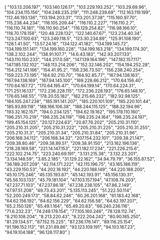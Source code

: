 [
  "103.13.206.197",
  "103.140.126.17",
  "103.229.193.252",
  "103.29.69.96",
  "104.234.115.156",
  "104.248.235.219",
  "111.248.239.69",
  "112.163.119.199",
  "112.46.193.136",
  "113.194.203.31",
  "113.201.37.38",
  "115.160.97.70",
  "115.238.44.234",
  "116.105.209.44",
  "116.110.2.227",
  "116.110.2.7",
  "116.110.74.181",
  "116.110.90.254",
  "116.129.254.82",
  "116.98.166.10",
  "118.70.178.158",
  "120.48.228.132",
  "122.140.67.67",
  "123.234.40.34",
  "123.247.100.63",
  "123.249.118.5",
  "123.30.234.89",
  "125.91.108.190",
  "128.1.41.50",
  "13.57.24.16",
  "134.122.41.182",
  "134.199.145.72",
  "134.199.151.141",
  "134.199.160.228",
  "134.199.163.218",
  "134.199.174.30",
  "138.2.102.244",
  "138.91.107.7",
  "14.6.43.183",
  "142.93.207.133",
  "143.110.150.233",
  "144.217.0.58",
  "147.139.164.196",
  "147.182.157.117",
  "147.185.132.102",
  "148.113.214.206",
  "152.32.146.202",
  "154.194.252.28",
  "154.212.141.166",
  "154.41.95.2",
  "156.236.73.50",
  "156.238.240.254",
  "159.223.73.195",
  "164.92.210.70",
  "164.92.85.77",
  "167.94.138.163",
  "167.94.138.169",
  "167.94.145.100",
  "169.228.66.212",
  "170.64.156.40",
  "170.64.167.72",
  "170.64.195.47",
  "170.64.199.14",
  "170.64.224.31",
  "171.251.16.137",
  "172.236.228.115",
  "172.236.228.193",
  "176.65.148.10",
  "176.65.148.55",
  "178.20.55.182",
  "182.215.66.232",
  "182.92.98.125",
  "184.105.247.238",
  "185.191.141.207",
  "185.220.101.109",
  "185.220.101.44",
  "185.93.89.118",
  "188.166.106.38",
  "188.244.115.125",
  "188.32.194.96",
  "193.32.162.157",
  "194.0.234.125",
  "194.62.19.162",
  "195.178.110.160",
  "196.251.70.219",
  "198.235.24.118",
  "198.235.24.164",
  "198.235.24.197",
  "199.45.154.125",
  "20.127.224.63",
  "20.87.76.202",
  "205.210.31.110",
  "205.210.31.205",
  "205.210.31.222",
  "205.210.31.225",
  "205.210.31.255",
  "205.210.31.3",
  "205.210.31.34",
  "205.210.31.84",
  "205.210.31.96",
  "206.168.34.112",
  "206.168.34.32",
  "207.154.232.101",
  "209.38.21.147",
  "209.38.80.46",
  "209.38.89.51",
  "209.38.91.150",
  "213.162.196.136",
  "218.28.169.58",
  "221.14.147.153",
  "221.182.17.234",
  "221.226.215.6",
  "222.102.214.75",
  "223.240.69.191",
  "3.131.215.38",
  "3.132.23.201",
  "3.134.148.59",
  "3.85.2.185",
  "31.129.22.162",
  "34.94.79.79",
  "36.155.87.52",
  "36.189.207.209",
  "42.114.171.222",
  "42.115.196.75",
  "43.165.186.119",
  "43.229.150.53",
  "44.202.18.192",
  "44.220.188.149",
  "44.220.188.200",
  "45.10.175.246",
  "45.135.193.67",
  "45.142.193.91",
  "45.156.130.31",
  "45.56.103.133",
  "45.79.181.104",
  "47.103.157.194",
  "47.108.74.203",
  "47.237.71.103",
  "47.237.86.18",
  "47.238.238.105",
  "47.86.2.149",
  "47.97.51.208",
  "49.73.43.201",
  "5.135.113.245",
  "51.222.50.114",
  "52.200.249.173",
  "58.84.62.246",
  "60.26.201.168",
  "61.183.42.168",
  "64.62.156.192",
  "64.62.156.229",
  "64.62.156.58",
  "64.62.197.207",
  "65.2.150.126",
  "65.49.1.164",
  "65.49.20.83",
  "66.240.236.116",
  "71.6.232.23",
  "74.249.178.154",
  "77.105.160.246",
  "78.128.112.74",
  "8.210.108.204",
  "8.213.220.43",
  "8.222.204.242",
  "80.90.185.250",
  "81.29.134.51",
  "87.152.15.225",
  "87.236.176.141",
  "89.116.25.154",
  "91.196.152.113",
  "91.231.89.86",
  "93.123.109.191",
  "94.103.167.23",
  "94.19.104.188",
  "96.126.117.80"
]